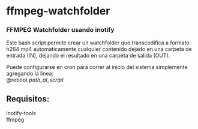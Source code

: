 # ffmpeg-watchfolder
### FFMPEG Watchfolder usando inotify

Este bash script permite crear un watchfolder que transcodifica a formato h264 mp4 automaticamente cualquier contenido dejado en una carpeta de entrada (IN), dejando el resultado en una carpeta de salida (OUT).

Puede configurarse en cron para correr al inicio del sistema simplemente agregando la linea:  
@reboot *path_al_script*  

## Requisitos:
inotify-tools  
ffmpeg
